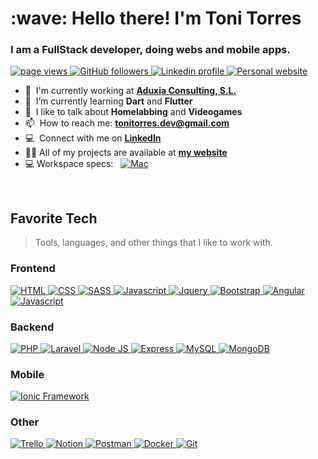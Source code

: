 <h1 align="left" id="macropower-title">:wave: Hello there! I'm Toni Torres</h1>
<h3 align="left">I am a FullStack developer, doing webs and mobile apps.</h3>

<p align="left">
  <a href="https://github.com/ToniTorresDev/ToniTorresDev">
    <img src="https://komarev.com/ghpvc/?username=ToniTorresDev" alt="page views" />
  </a>
  <a href="https://github.com/ToniTorresDev?tab=followers">
    <img alt="GitHub followers" src="https://img.shields.io/github/followers/MacroPower?color=green&logo=github">
  </a>
  <a href="https://www.linkedin.com/in/tonitorresprogramador/">
    <img alt="Linkedin profile" src="https://img.shields.io/badge/Linkedin-profile-9cf?logo=linkedin">
  </a>
  <a href="https://tonitorrescuenca.com">
    <img alt="Personal website" src="https://img.shields.io/badge/My%20website-Dev-blueviolet">
  </a>
</p>



- :office: &nbsp;I'm currently working at **[Aduxia Consulting, S.L.]**
- :seedling: &nbsp;I’m currently learning **Dart** and **Flutter**
- :speech_balloon: &nbsp;I like to talk about **Homelabbing** and **Videogames**
- :mailbox: &nbsp;How to reach me: **tonitorres.dev@gmail.com**
- :computer: &nbsp;Connect with me on **[LinkedIn]**
- 👨‍💻 All of my projects are available at **[my website]**
- 💻 Workspace specs: &nbsp; <a href="#"> <img align="bottom" src="https://img.shields.io/badge/MacOS-Dev-red?logo=Apple" alt="Mac"/></a>

<br>

<h2 align="left" id="ToniTorresDev-tech">Favorite Tech</h2>

> Tools, languages, and other things that I like to work with.

<h3>Frontend</h3>

<a href="#">
  <img src="https://img.shields.io/badge/HTML5-E34F26?style=for-the-badge&logo=html5&logoColor=white" alt="HTML" />
</a>

<a href="#">
  <img src="https://img.shields.io/badge/CSS3-1572B6?style=for-the-badge&logo=css3&logoColor=white" alt="CSS" />
</a>

<a href="#">
  <img src="https://img.shields.io/badge/Sass-CC6699?style=for-the-badge&logo=sass&logoColor=white" alt="SASS" />
</a>

<a href="#">
  <img src="https://img.shields.io/badge/JavaScript-F7DF1E?style=for-the-badge&logo=javascript&logoColor=black" alt="Javascript" />
</a>

<a href="#">
  <img src="https://img.shields.io/badge/jQuery-0769AD?style=for-the-badge&logo=jquery&logoColor=white" alt="Jquery" />
</a>

<a href="#">
  <img src="https://img.shields.io/badge/Bootstrap-563D7C?style=for-the-badge&logo=bootstrap&logoColor=white" alt="Bootstrap" />
</a>

<a href="#">
  <img src="https://img.shields.io/badge/Angular-DD0031?style=for-the-badge&logo=angular&logoColor=white" alt="Angular" />
</a>

<a href="#">
  <img src="https://img.shields.io/badge/TypeScript-007ACC?style=for-the-badge&logo=typescript&logoColor=white" alt="Javascript" />
</a>

<h3>Backend</h3>

<a href="#">
  <img src="https://img.shields.io/badge/PHP-777BB4?style=for-the-badge&logo=php&logoColor=white" alt="PHP" />
</a>

<a href="#">
  <img src="https://img.shields.io/badge/Laravel-FF2D20?style=for-the-badge&logo=laravel&logoColor=white" alt="Laravel" />
</a>

<a href="#">
  <img src="https://img.shields.io/badge/Node.js-43853D?style=for-the-badge&logo=node.js&logoColor=white" alt="Node JS" />
</a>

<a href="#">
  <img src="https://img.shields.io/badge/Express.js-404D59?style=for-the-badge" alt="Express" />
</a>

<a href="#">
  <img src="https://img.shields.io/badge/MySQL-005C84?style=for-the-badge&logo=mysql&logoColor=white" alt="MySQL" />
</a>

<a href="#">
  <img src="https://img.shields.io/badge/MongoDB-4EA94B?style=for-the-badge&logo=mongodb&logoColor=white" alt="MongoDB" />
</a>

<br>

<h3>Mobile</h3>

<a href="#">
  <img src="https://img.shields.io/badge/Ionic-3880FF?style=for-the-badge&logo=ionic&logoColor=white" alt="Ionic Framework" />
</a>

<br>

<h3>Other</h3>

<a href="#">
  <img src="https://img.shields.io/badge/Trello-0052CC?style=for-the-badge&logo=trello&logoColor=white" alt="Trello" />
</a>

<a href="#">
  <img src="https://img.shields.io/badge/Notion-000000?style=for-the-badge&logo=notion&logoColor=white" alt="Notion" />
</a>
<a href="#">
  <img src="https://img.shields.io/badge/Postman-FF6C37?style=for-the-badge&logo=postman&logoColor=white" alt="Postman" />
</a>
<a href="#">
  <img src="https://img.shields.io/badge/docker-%230db7ed.svg?style=for-the-badge&logo=docker&logoColor=white" alt="Docker" />
</a>
<a href="#">
  <img src="https://img.shields.io/badge/git-%23F05033.svg?style=for-the-badge&logo=git&logoColor=white" alt="Git" />
</a>

<!-- prettier-ignore-end -->

<!-- links -->

[aduxia consulting, s.l.]: https://www.aduxia.com/ "Aduxia Consulting"
[linkedin]: https://www.linkedin.com/in/tonitorresprogramador/ "Toni Torres LinkedIn"
[my website]: https://tonitorrescuenca.com/
